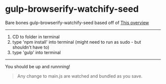 gulp-browserify-watchify-seed
=============================

Bare bones gulp-browserify-watchify-seed based off of [This overview](http://www.sitepoint.com/getting-started-browserify/)

---

1. CD to folder in terminal
2. type 'npm install' into terminal (might need to run as sudo - but shouldn't have to)
3. type 'gulp' into terminal

---

You should be up and runnning!

> Any change to main.js are watched and bundled as you save. 

